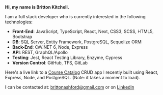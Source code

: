 **Hi, my name is Britton Kitchell.**

I am a full stack developer who is currently interested in the following technologies:  
  
- **Front-End**: JavaScript, TypeScript, React, Next, CSS3, SCSS, HTML5, Bootstrap  
- **DB**: SQL Server, Entity Framework, PostgreSQL, Sequelize ORM 
- **Back-End**: C#/.NET 6, Node, Express 
- **API**: REST, GraphQL/Apollo   
- **Testing**: Jest, React Testing Library, Enzyme, Cypress
- **Version Control**: GitHub, TFS, GitLab
  
  
  
Here's a live link to a [Course Catalog](https://course-catalog-frontend-heroku.herokuapp.com/) CRUD app I recently built using React, Express, Node, and PostgreSQL. (Note: it takes a moment to load).

I can be contacted at: brittonashford@gmail.com or on [LinkedIn](https://www.linkedin.com/in/britton-kitchell/)
